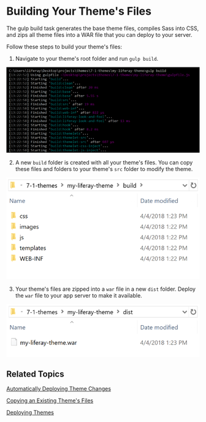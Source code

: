 # Building Your Theme's Files [](id=building-your-themes-files)

The gulp build task generates the base theme files, compiles Sass into CSS, 
and zips all theme files into a WAR file that you can deploy to your server. 

Follow these steps to build your theme's files:

1.  Navigate to your theme's root folder and run `gulp build`.

![Figure 1: Run the `gulp build` task to build your theme's files.](../../../../images/theme-dev-building-themes-gulp-build.png)

2.  A new `build` folder is created with all your theme's files. You can copy 
    these files and folders to your theme's `src` folder to modify the theme. 

![Figure 2: The build folder contains all your theme's files.](../../../../images/theme-dev-building-themes-build-folder.png)

3.  Your theme's files are zipped into a `war` file in a new `dist` folder. 
    Deploy the `war` file to your app server to make it available.
    
![Figure 3: The dist folder contains your theme's WAR file.](../../../../images/theme-dev-building-themes-dist-folder.png)

## Related Topics [](id=related-topics)

[Automatically Deploying Theme Changes](/develop/tutorials/-/knowledge_base/7-1/automatically-deploying-theme-changes)

[Copying an Existing Theme's Files](/develop/tutorials/-/knowledge_base/7-1/copying-an-existing-themes-files)

[Deploying Themes](/develop/tutorials/-/knowledge_base/7-1/deploying-themes)
